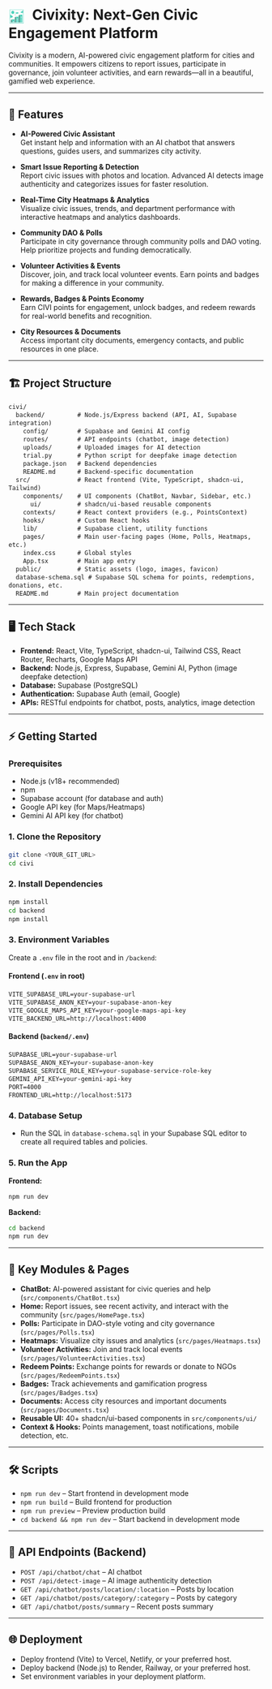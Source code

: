 # <img src="public/logo.jpg" alt="Civixity Logo" height="32" style="vertical-align:middle; margin-right:8px;"/> Civixity: Next-Gen Civic Engagement Platform

Civixity is a modern, AI-powered civic engagement platform for cities and communities. It empowers citizens to report issues, participate in governance, join volunteer activities, and earn rewards—all in a beautiful, gamified web experience.

---

## 🚀 Features

- **AI-Powered Civic Assistant**  
  Get instant help and information with an AI chatbot that answers questions, guides users, and summarizes city activity.

- **Smart Issue Reporting & Detection**  
  Report civic issues with photos and location. Advanced AI detects image authenticity and categorizes issues for faster resolution.

- **Real-Time City Heatmaps & Analytics**  
  Visualize civic issues, trends, and department performance with interactive heatmaps and analytics dashboards.

- **Community DAO & Polls**  
  Participate in city governance through community polls and DAO voting. Help prioritize projects and funding democratically.

- **Volunteer Activities & Events**  
  Discover, join, and track local volunteer events. Earn points and badges for making a difference in your community.

- **Rewards, Badges & Points Economy**  
  Earn CIVI points for engagement, unlock badges, and redeem rewards for real-world benefits and recognition.

- **City Resources & Documents**  
  Access important city documents, emergency contacts, and public resources in one place.

---

## 🏗️ Project Structure

```
civi/
  backend/         # Node.js/Express backend (API, AI, Supabase integration)
    config/        # Supabase and Gemini AI config
    routes/        # API endpoints (chatbot, image detection)
    uploads/       # Uploaded images for AI detection
    trial.py       # Python script for deepfake image detection
    package.json   # Backend dependencies
    README.md      # Backend-specific documentation
  src/             # React frontend (Vite, TypeScript, shadcn-ui, Tailwind)
    components/    # UI components (ChatBot, Navbar, Sidebar, etc.)
      ui/          # shadcn/ui-based reusable components
    contexts/      # React context providers (e.g., PointsContext)
    hooks/         # Custom React hooks
    lib/           # Supabase client, utility functions
    pages/         # Main user-facing pages (Home, Polls, Heatmaps, etc.)
    index.css      # Global styles
    App.tsx        # Main app entry
  public/          # Static assets (logo, images, favicon)
  database-schema.sql # Supabase SQL schema for points, redemptions, donations, etc.
  README.md        # Main project documentation
```

---

## 🖥️ Tech Stack

- **Frontend:** React, Vite, TypeScript, shadcn-ui, Tailwind CSS, React Router, Recharts, Google Maps API
- **Backend:** Node.js, Express, Supabase, Gemini AI, Python (image deepfake detection)
- **Database:** Supabase (PostgreSQL)
- **Authentication:** Supabase Auth (email, Google)
- **APIs:** RESTful endpoints for chatbot, posts, analytics, image detection

---

## ⚡ Getting Started

### Prerequisites

- Node.js (v18+ recommended)
- npm
- Supabase account (for database and auth)
- Google API key (for Maps/Heatmaps)
- Gemini AI API key (for chatbot)

### 1. Clone the Repository

```sh
git clone <YOUR_GIT_URL>
cd civi
```

### 2. Install Dependencies

```sh
npm install
cd backend
npm install
```

### 3. Environment Variables

Create a `.env` file in the root and in `/backend`:

#### Frontend (`.env` in root)

```
VITE_SUPABASE_URL=your-supabase-url
VITE_SUPABASE_ANON_KEY=your-supabase-anon-key
VITE_GOOGLE_MAPS_API_KEY=your-google-maps-api-key
VITE_BACKEND_URL=http://localhost:4000
```

#### Backend (`backend/.env`)

```
SUPABASE_URL=your-supabase-url
SUPABASE_ANON_KEY=your-supabase-anon-key
SUPABASE_SERVICE_ROLE_KEY=your-supabase-service-role-key
GEMINI_API_KEY=your-gemini-api-key
PORT=4000
FRONTEND_URL=http://localhost:5173
```

### 4. Database Setup

- Run the SQL in `database-schema.sql` in your Supabase SQL editor to create all required tables and policies.

### 5. Run the App

**Frontend:**
```sh
npm run dev
```

**Backend:**
```sh
cd backend
npm run dev
```

---

## 🧩 Key Modules & Pages

- **ChatBot:** AI-powered assistant for civic queries and help (`src/components/ChatBot.tsx`)
- **Home:** Report issues, see recent activity, and interact with the community (`src/pages/HomePage.tsx`)
- **Polls:** Participate in DAO-style voting and city governance (`src/pages/Polls.tsx`)
- **Heatmaps:** Visualize city issues and analytics (`src/pages/Heatmaps.tsx`)
- **Volunteer Activities:** Join and track local events (`src/pages/VolunteerActivities.tsx`)
- **Redeem Points:** Exchange points for rewards or donate to NGOs (`src/pages/RedeemPoints.tsx`)
- **Badges:** Track achievements and gamification progress (`src/pages/Badges.tsx`)
- **Documents:** Access city resources and important documents (`src/pages/Documents.tsx`)
- **Reusable UI:** 40+ shadcn/ui-based components in `src/components/ui/`
- **Context & Hooks:** Points management, toast notifications, mobile detection, etc.

---

## 🛠️ Scripts

- `npm run dev` – Start frontend in development mode
- `npm run build` – Build frontend for production
- `npm run preview` – Preview production build
- `cd backend && npm run dev` – Start backend in development mode

---

## 📝 API Endpoints (Backend)

- `POST /api/chatbot/chat` – AI chatbot
- `POST /api/detect-image` – AI image authenticity detection
- `GET /api/chatbot/posts/location/:location` – Posts by location
- `GET /api/chatbot/posts/category/:category` – Posts by category
- `GET /api/chatbot/posts/summary` – Recent posts summary

---

## 🌐 Deployment

- Deploy frontend (Vite) to Vercel, Netlify, or your preferred host.
- Deploy backend (Node.js) to Render, Railway, or your preferred host.
- Set environment variables in your deployment platform.


